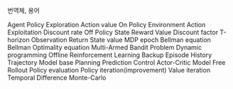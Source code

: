 번역체, 용어 

Agent	Policy	Exploration	Action value	On Policy
Environment	Action	Exploitation	Discount rate	Off Policy
State	Reward	Value	Discount factor	T-horizon
Observation	Return	State value	MDP	epoch
Bellman equation	Bellman Optimality equation	Multi-Armed Bandit Problem	Dynamic programming	Offline Reinforcement Learning
Backup	Episode	History	Trajectory	Model base
Planning	Prediction	Control	Actor-Critic	Model Free
Rollout	Policy evaluation	Policy iteration(improvement)	Value iteration	Temporal Difference
Monte-Carlo				